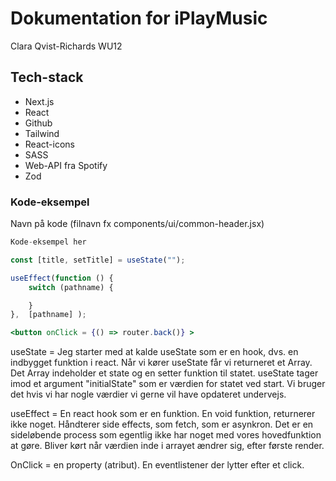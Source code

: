 # Dokumentation for iPlayMusic
Clara Qvist-Richards WU12

## Tech-stack
* Next.js
* React
* Github
* Tailwind
* React-icons
* SASS
* Web-API fra Spotify
* Zod

### Kode-eksempel
Navn på kode (filnavn fx components/ui/common-header.jsx)
``` jsx
Kode-eksempel her

const [title, setTitle] = useState("");

useEffect(function () {
    switch (pathname) {

    }
},  [pathname] );

<button onClick = {() => router.back()} >
```
useState = Jeg starter med at kalde useState som er en hook, dvs. en indbygget funktion i react. Når vi kører useState får vi returneret et Array. Det Array indeholder et state og en setter funktion til statet. useState tager imod et argument "initialState" som er værdien for statet ved start. 
Vi bruger det hvis vi har nogle værdier vi gerne vil have opdateret undervejs. 

useEffect = En react hook som er en funktion. En void funktion, returnerer ikke noget. Håndterer side effects, som fetch, som er asynkron. Det er en sideløbende process som egentlig ikke har noget med vores hovedfunktion at gøre. Bliver kørt når værdien inde i arrayet ændrer sig, efter første render. 

OnClick = en property (atribut). En eventlistener der lytter efter et click. 



